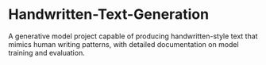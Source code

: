 # Handwritten-Text-Generation
A generative model project capable of producing handwritten-style text that mimics human writing patterns, with detailed documentation on model training and evaluation.
